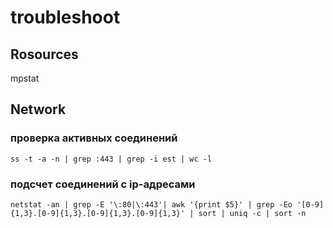 troubleshoot
============
## Rosources

mpstat



## Network

### проверка активных соединений

    ss -t -a -n | grep :443 | grep -i est | wc -l
    
### подсчет соединений с ip-адресами
    netstat -an | grep -E '\:80|\:443'| awk '{print $5}' | grep -Eo '[0-9]{1,3}.[0-9]{1,3}.[0-9]{1,3}.[0-9]{1,3}' | sort | uniq -c | sort -n